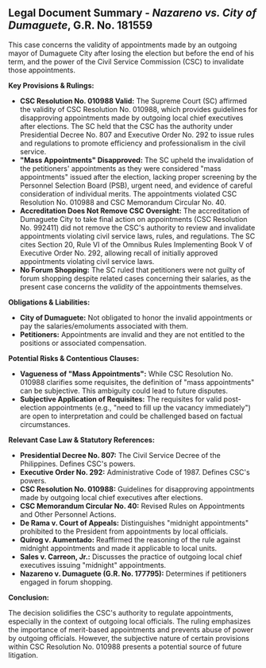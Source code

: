 ## Legal Document Summary - *Nazareno vs. City of Dumaguete*, G.R. No. 181559

This case concerns the validity of appointments made by an outgoing mayor of Dumaguete City after losing the election but before the end of his term, and the power of the Civil Service Commission (CSC) to invalidate those appointments.

**Key Provisions & Rulings:**

*   **CSC Resolution No. 010988 Valid:** The Supreme Court (SC) affirmed the validity of CSC Resolution No. 010988, which provides guidelines for disapproving appointments made by outgoing local chief executives after elections. The SC held that the CSC has the authority under Presidential Decree No. 807 and Executive Order No. 292 to issue rules and regulations to promote efficiency and professionalism in the civil service.
*   **"Mass Appointments" Disapproved:** The SC upheld the invalidation of the petitioners' appointments as they were considered "mass appointments" issued after the election, lacking proper screening by the Personnel Selection Board (PSB), urgent need, and evidence of careful consideration of individual merits. The appointments violated CSC Resolution No. 010988 and CSC Memorandum Circular No. 40.
*   **Accreditation Does Not Remove CSC Oversight:** The accreditation of Dumaguete City to take final action on appointments (CSC Resolution No. 992411) did not remove the CSC's authority to review and invalidate appointments violating civil service laws, rules, and regulations. The SC cites Section 20, Rule VI of the Omnibus Rules Implementing Book V of Executive Order No. 292, allowing recall of initially approved appointments violating civil service laws.
*   **No Forum Shopping:** The SC ruled that petitioners were not guilty of forum shopping despite related cases concerning their salaries, as the present case concerns the *validity* of the appointments themselves.

**Obligations & Liabilities:**

*   **City of Dumaguete:** Not obligated to honor the invalid appointments or pay the salaries/emoluments associated with them.
*   **Petitioners:** Appointments are invalid and they are not entitled to the positions or associated compensation.

**Potential Risks & Contentious Clauses:**

*   **Vagueness of "Mass Appointments":** While CSC Resolution No. 010988 clarifies some requisites, the definition of "mass appointments" can be subjective. This ambiguity could lead to future disputes.
*   **Subjective Application of Requisites:** The requisites for valid post-election appointments (e.g., "need to fill up the vacancy immediately") are open to interpretation and could be challenged based on factual circumstances.

**Relevant Case Law & Statutory References:**

*   **Presidential Decree No. 807:** The Civil Service Decree of the Philippines. Defines CSC's powers.
*   **Executive Order No. 292:** Administrative Code of 1987. Defines CSC's powers.
*   **CSC Resolution No. 010988:** Guidelines for disapproving appointments made by outgoing local chief executives after elections.
*   **CSC Memorandum Circular No. 40:** Revised Rules on Appointments and Other Personnel Actions.
*   **De Rama v. Court of Appeals:**  Distinguishes "midnight appointments" prohibited to the President from appointments by local officials.
*   **Quirog v. Aumentado:** Reaffirmed the reasoning of the rule against midnight appointments and made it applicable to local units.
*   **Sales v. Carreon, Jr.:** Discusses the practice of outgoing local chief executives issuing "midnight" appointments.
*   **Nazareno v. Dumaguete (G.R. No. 177795):** Determines if petitioners engaged in forum shopping.

**Conclusion:**

The decision solidifies the CSC's authority to regulate appointments, especially in the context of outgoing local officials. The ruling emphasizes the importance of merit-based appointments and prevents abuse of power by outgoing officials. However, the subjective nature of certain provisions within CSC Resolution No. 010988 presents a potential source of future litigation.
